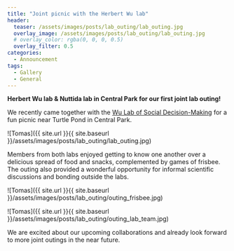 ```yaml
---
title: "Joint picnic with the Herbert Wu lab"
header:
  teaser: /assets/images/posts/lab_outing/lab_outing.jpg
  overlay_image: /assets/images/posts/lab_outing/lab_outing.jpg
  # overlay_color: rgba(0, 0, 0, 0.5)
  overlay_filter: 0.5
categories:
  - Announcement
tags:
  - Gallery
  - General
---
```


**Herbert Wu lab & Nuttida lab in Central Park for our first joint lab outing!** 

We recently came together with the [Wu Lab of Social Decision-Making](https://www.wulab.bio/) for a fun picnic near Turtle Pond in Central Park.

![Tomas]({{ site.url }}{{ site.baseurl }}/assets/images/posts/lab_outing/lab_outing.jpg)

Members from both labs enjoyed getting to know one another over a delicious spread of food and snacks, complemented by games of frisbee. The outing also provided a wonderful opportunity for informal scientific discussions and bonding outside the labs.

![Tomas]({{ site.url }}{{ site.baseurl }}/assets/images/posts/lab_outing/outing_frisbee.jpg)



![Tomas]({{ site.url }}{{ site.baseurl }}/assets/images/posts/lab_outing/outing_lab_team.jpg)

We are excited about our upcoming collaborations and already look forward to more joint outings in the near future.
